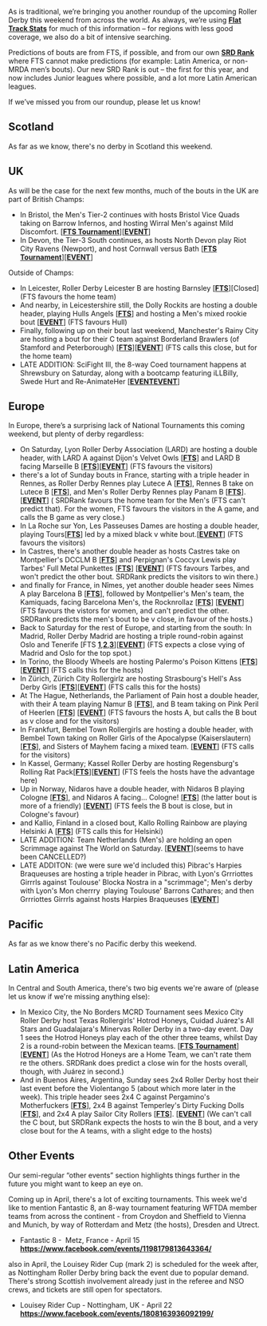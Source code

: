 <html><body><p class="p1"><span class="s1">As is traditional, we’re bringing you another roundup of the upcoming Roller Derby this weekend from across the world. As always, we’re using <a href="http://flattrackstats.com/"><span class="s2"><b>Flat Track Stats</b></span></a> for much of this information – for regions with less good coverage, we also do a bit of intensive searching.</span></p>
<p class="p1"><span class="s1">Predictions of bouts are from FTS, if possible, and from our own <a href="http://aoanla.pythonanywhere.com/16-Dec-ranking.html"><span class="s2"><b>SRD Rank</b></span></a> where FTS cannot make predictions (for example: Latin America, or non-MRDA men’s bouts). Our new SRD Rank is out – the first for this year, and now includes Junior leagues where possible, and a lot more Latin American leagues.</span></p>
<p class="p1"><span class="s1">If we’ve missed you from our roundup, please let us know!</span></p>

<h2 class="p2"><span class="s1"><b>Scotland</b></span></h2>
<p class="p2">As far as we know, there's no derby in Scotland this weekend.</p>

<h2 class="p1">UK</h2>
<p class="p1"><span class="s1">As will be the case for the next few months, much of the bouts in the UK are part of British Champs:</span></p>

<ul class="ul1">
	<li class="li3">In Bristol, the Men's Tier-2 continues with hosts Bristol Vice Quads taking on Barrow Infernos, and hosting Wirral Men's against Mild Discomfort. [<strong><a href="http://flattrackstats.com/tournaments/88823">FTS Tournament</a></strong>][<strong><a href="https://www.facebook.com/events/242231546235535/">EVENT</a></strong>]</li>
	<li class="li3">In Devon, the Tier-3 South continues, as hosts North Devon play Riot City Ravens (Newport), and host Cornwall versus Bath [<strong><a href="http://flattrackstats.com/tournaments/88820">FTS Tournament</a></strong>][<strong><a href="https://www.facebook.com/events/1748668832128823/">EVENT</a></strong>]</li>
</ul>
Outside of Champs:
<ul>
	<li>In Leicester, Roller Derby Leicester B are hosting Barnsley [<strong><a href="http://flattrackstats.com/bouts/89924/overview">FTS</a></strong>][Closed] (FTS favours the home team)</li>
	<li>And nearby, in Leicestershire still, the Dolly Rockits are hosting a double header, playing Hulls Angels [<strong><a href="http://flattrackstats.com/node/89658">FTS</a></strong>] and hosting a Men's mixed rookie bout [<strong><a href="https://www.facebook.com/events/225628704511667/">EVENT</a></strong>] (FTS favours Hull)</li>
	<li>Finally, following up on their bout last weekend, Manchester's Rainy City are hosting a bout for their C team against Borderland Brawlers (of Stamford and Peterborough) [<strong><a href="http://flattrackstats.com/node/91416">FTS</a></strong>][<strong><a href="https://www.facebook.com/events/377383959314615/">EVENT</a></strong>] (FTS calls this close, but for the home team)</li>
	<li>LATE ADDITION: SciFight III, the 8-way Coed tournament happens at Shrewsbury on Saturday, along with a bootcamp featuring iLLBilly, Swede Hurt and Re-AnimateHer [<strong><a href="https://www.facebook.com/events/1092961000753100/">EVENT</a><a href="https://www.facebook.com/events/1092961000753100/">EVENT</a></strong>]</li>
</ul>
<h2 class="p2"><span class="s1"><b>Europe</b></span></h2>
<p class="p1"><span class="s1">In Europe, there’s a surprising lack of National Tournaments this coming weekend, but plenty of derby regardless:</span></p>

<ul>
	<li class="p1">On Saturday, Lyon Roller Derby Association (LARD) are hosting a double header, with LARD A against Dijon's Velvet Owls [<strong><a href="http://flattrackstats.com/node/91262">FTS</a></strong>] and LARD B facing Marseille B [<strong><a href="http://flattrackstats.com/node/91263">FTS</a></strong>][<strong><a href="https://www.facebook.com/events/276618972768729/">EVENT</a></strong>] (FTS favours the visitors)</li>
	<li class="p1">there's a lot of Sunday bouts in France, starting with a triple header in Rennes, as Roller Derby Rennes play Lutece A [<strong><a href="http://flattrackstats.com/bouts/89666/overview">FTS</a></strong>], Rennes B take on Lutece B [<strong><a href="http://flattrackstats.com/bouts/89667/overview">FTS</a></strong>], and Men's Roller Derby Rennes play Panam B [<strong><a href="http://flattrackstats.com/bouts/89668/overview">FTS</a></strong>]. [<strong><a href="https://www.facebook.com/events/1958466107715537/">EVENT</a></strong>] ( SRDRank favours the home team for the Men's (FTS can't predict that). For the women, FTS favours the visitors in the A game, and calls the B game as very close.)</li>
	<li class="p1">In La Roche sur Yon, Les Passeuses Dames are hosting a double header, playing Tours[<strong><a href="http://flattrackstats.com/bouts/89663/overview">FTS</a></strong>] led by a mixed black v white bout.[<strong><a href="https://www.facebook.com/events/1806368086354375/">EVENT</a></strong>] (FTS favours the visitors)</li>
	<li class="p1">In Castres, there's another double header as hosts Castres take on Montpellier's DCCLM B [<strong><a href="http://flattrackstats.com/bouts/91236/overview">FTS</a></strong>] and Perpignan's Coccyx Lewis play Tarbes' Full Metal Punkettes [<strong><a href="http://flattrackstats.com/bouts/91612/overview">FTS</a></strong>] [<strong><a href="https://www.facebook.com/events/608482952679985/">EVENT</a></strong>] (FTS favours Tarbes, and won't predict the other bout. SRDRank predicts the visitors to win there.)</li>
	<li class="p1">and finally for France, in Nîmes, yet another double header sees Nimes A play Barcelona B [<strong><a href="http://flattrackstats.com/node/91376">FTS</a></strong>], followed by Montpellier's Men's team, the Kamiquads, facing Barcelona Men's, the Rocknrollaz [<strong><a href="http://flattrackstats.com/bouts/91377">FTS</a></strong>] [<strong><a href="https://www.facebook.com/events/2047539008806790/">EVENT</a></strong>] (FTS favours the vistors for women, and can't predict the other. SRDRank predicts the men's bout to be v close, in favour of the hosts.)</li>
	<li class="p1">Back to Saturday for the rest of Europe, and starting from the south: In Madrid, Roller Derby Madrid are hosting a triple round-robin against Oslo and Tenerife [FTS <strong><a href="http://flattrackstats.com/bouts/88856/overview">1</a></strong>,<strong><a href="http://flattrackstats.com/bouts/88857/overview">2</a></strong>,<strong><a href="http://flattrackstats.com/bouts/88858/overview">3</a></strong>][<strong><a href="https://www.facebook.com/events/721963954651641/">EVENT</a></strong>] (FTS expects a close vying of Madrid and Oslo for the top spot.)</li>
	<li class="p1">In Torino, the Bloody Wheels are hosting Palermo's Poison Kittens [<strong><a href="http://flattrackstats.com/bouts/89985/overview">FTS</a></strong>][<strong><a href="https://www.facebook.com/events/268587140238905/">EVENT</a></strong>] (FTS calls this for the hosts)</li>
	<li class="p1">In Zürich, Zürich City Rollergirlz are hosting Strasbourg's Hell's Ass Derby Girls [<strong><a href="http://flattrackstats.com/bouts/89789/overview">FTS</a></strong>][<strong><a href="https://www.facebook.com/events/1638430523126255/">EVENT</a></strong>] (FTS calls this for the hosts)</li>
	<li class="p1">At The Hague, Netherlands, the Parliament of Pain host a double header, with their A team playing Namur B [<strong><a href="http://flattrackstats.com/bouts/89581/overview">FTS</a></strong>], and B team taking on Pink Peril of Heerlen [<strong><a href="http://flattrackstats.com/bouts/89582/overview">FTS</a></strong>] [<strong><a href="https://www.facebook.com/events/228166544247249/">EVENT</a></strong>] (FTS favours the hosts A, but calls the B bout as v close and for the visitors)</li>
	<li class="p1">In Frankfurt, Bembel Town Rollergirls are hosting a double header, with Bembel Town taking on Roller Girls of the Apocalypse (Kaiserslautern)[<strong><a href="http://flattrackstats.com/bouts/89749/overview">FTS</a></strong>], and Sisters of Mayhem facing a mixed team. [<strong><a href="https://www.facebook.com/events/1414924835205267/">EVENT</a></strong>] (FTS calls for the visitors)</li>
	<li class="p1">In Kassel, Germany; Kassel Roller Derby are hosting Regensburg's Rolling Rat Pack[<strong><a href="http://flattrackstats.com/node/90854">FTS</a></strong>][<strong><a href="https://www.facebook.com/events/725059604341066/">EVENT</a></strong>] (FTS feels the hosts have the advantage here)</li>
	<li class="p1">Up in Norway, Nidaros have a double header, with Nidaros B playing Cologne [<strong><a href="http://flattrackstats.com/bouts/90698/overview">FTS</a></strong>], and Nidaros A facing... Cologne! [<strong><a href="http://flattrackstats.com/bouts/90699/overview">FTS</a></strong>] (the latter bout is more of a friendly) [<strong><a href="https://www.facebook.com/events/259716284440301/">EVENT</a></strong>] (FTS feels the B bout is close, but in Cologne's favour)</li>
	<li class="p1">and Kallio, Finland in a closed bout, Kallo Rolling Rainbow are playing Helsinki A [<strong><a href="http://flattrackstats.com/bouts/89733/overview">FTS</a></strong>] (FTS calls this for Helsinki)</li>
	<li class="p1">LATE ADDITION: Team Netherlands (Men's) are holding an open Scrimmage against The World on Saturday. [<strong><a href="https://www.facebook.com/events/804530933056176/">EVENT</a></strong>](seems to have been CANCELLED?)</li>
	<li class="p1">LATE ADDITON: (we were sure we'd included this) Pibrac's Harpies Braqueuses are hosting a triple header in Pibrac, with Lyon's Grrriottes Girrrls against Toulouse' Blocka Nostra in a "scrimmage"; Men's derby with Lyon's Mon cherrry  playing Toulouse' Barrons Cathares; and then Grrriottes Girrrls against hosts Harpies Braqueuses [<strong><a href="https://www.facebook.com/events/1844741469097843/">EVENT</a></strong>]</li>
</ul>
<h2 class="p2"><span class="s1"><b>Pacific</b></span></h2>
As far as we know there's no Pacific derby this weekend.
<h2><span class="s1"><b>Latin America</b></span></h2>
<p class="p2">In Central and South America, there's two big events we're aware of (please let us know if we're missing anything else):</p>

<ul>
	<li class="p2">In Mexico City, the No Borders MCRD Tournament sees Mexico City Roller Derby host Texas Rollergirls' Hotrod Honeys, Cuidad Juárez's All Stars and Guadalajara's Minervas Roller Derby in a two-day event. Day 1 sees the Hotrod Honeys play each of the other three teams, whilst Day 2 is a round-robin between the Mexican teams. [<strong><a href="http://flattrackstats.com/tournaments/91611">FTS Tournament</a></strong>][<strong><a href="https://www.facebook.com/events/395156444177695/">EVENT</a></strong>] (As the Hotrod Honeys are a Home Team, we can't rate them re the others. SRDRank does predict a close win for the hosts overall, though, with Juárez in second.)</li>
	<li class="p2">And in Buenos Aires, Argentina, Sunday sees 2x4 Roller Derby host their last event before the Violentango 5 (about which more later in the week). This triple header sees 2x4 C against Pergamino's Motherfuckers [<strong><a href="http://flattrackstats.com/bouts/91608/overview">FTS</a></strong>], 2x4 B against Temperley's Dirty Fucking Dolls [<strong><a href="http://flattrackstats.com/bouts/91609/overview">FTS</a></strong>], and 2x4 A play Sailor City Rollers [<strong><a href="http://flattrackstats.com/bouts/91610/overview">FTS</a></strong>]. [<strong><a href="https://www.facebook.com/events/1537312746296359/">EVENT</a></strong>] (We can't call the C bout, but SRDRank expects the hosts to win the B bout, and a very close bout for the A teams, with a slight edge to the hosts)</li>
</ul>
<h2 class="p2"><span class="s1"><b>Other Events</b></span></h2>
<p class="p1"><span class="s1">Our semi-regular “other events” section highlights things further in the future you might want to keep an eye on.</span></p>
<p class="p1">Coming up in April, there's a lot of exciting tournaments. This week we'd like to mention Fantastic 8, an 8-way tournament featuring WFTDA member teams from across the continent - from Croydon and Sheffield to Vienna and Munich, by way of Rotterdam and Metz (the hosts), Dresden and Utrect.</p>

<ul>
	<li class="p1">Fantastic 8 -  Metz, France - April 15
<strong><a href="https://www.facebook.com/events/1198179813643364/">https://www.facebook.com/events/1198179813643364/</a></strong></li>
</ul>
also in April, the Louisey Rider Cup (mark 2) is scheduled for the week after, as Nottingham Roller Derby bring back the event due to popular demand. There's strong Scottish involvement already just in the referee and NSO crews, and tickets are still open for spectators.
<ul>
	<li>Louisey Rider Cup - Nottingham, UK - April 22
<strong><a href="https://www.facebook.com/events/1808163936092199/">https://www.facebook.com/events/1808163936092199/</a></strong></li>
</ul></body></html>
